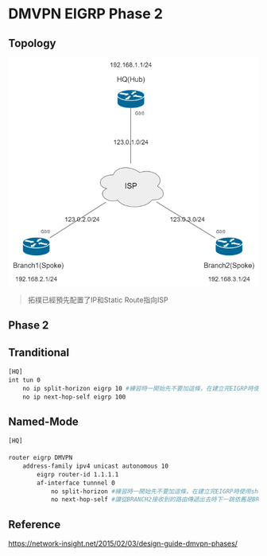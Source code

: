 # DMVPN EIGRP Phase 2 #

## Topology ##

![](Image/Topology.png)

>拓樸已經預先配置了IP和Static Route指向ISP

## Phase 2 ##

## Tranditional ## 

```bash
[HQ]
int tun 0 
    no ip split-horizon eigrp 10 #練習時一開始先不要加這條，在建立完EIGRP時使用show ip route查看路由表，會發現收不到BRANCH2發的路由，就是因為水平分割
    no ip next-hop-self eigrp 100 
```

## Named-Mode ##

```bash
[HQ]

router eigrp DMVPN
    address-family ipv4 unicast autonomous 10 
        eigrp router-id 1.1.1.1 
        af-interface tunnnel 0
            no split-horizon #練習時一開始先不要加這條，在建立完EIGRP時使用show ip route查看路由表，會發現收不到BRANCH2發的路由，就是因為水平分割
            no next-hop-self #讓從BRANCH2接收到的路由傳遞出去時下一跳依舊是BRANCH2而不是更改為HUB
```

## Reference ## 

https://network-insight.net/2015/02/03/design-guide-dmvpn-phases/
